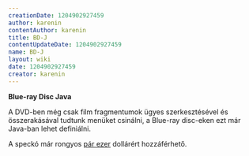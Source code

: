 ```yaml
---
creationDate: 1204902927459 
author: karenin 
contentAuthor: karenin 
title: BD-J 
contentUpdateDate: 1204902927459 
name: BD-J 
layout: wiki 
date: 1204902927459 
creator: karenin 
---
```

__Blue-ray Disc Java__

A DVD-ben még csak film fragmentumok ügyes szerkesztésével és összerakásával tudtunk menüket csinálni, a Blue-ray disc-eken ezt már Java-ban lehet definiálni.

A speckó már rongyos [pár ezer](http://forums.java.net/jive/thread.jspa?messageID=262841&tstart=0#262841) dollárért hozzáférhető.
